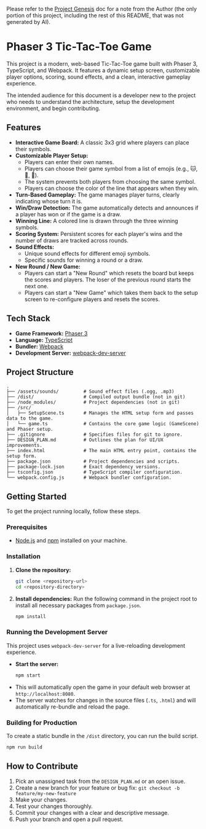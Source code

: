Please refer to the [Project Genesis](./PROJECT_GENESIS.md) doc for a note from the Author (the only portion of this project, including the rest of this README, that was not generated by AI).

# Phaser 3 Tic-Tac-Toe Game

This project is a modern, web-based Tic-Tac-Toe game built with Phaser 3, TypeScript, and Webpack. It features a dynamic setup screen, customizable player options, scoring, sound effects, and a clean, interactive gameplay experience.

The intended audience for this document is a developer new to the project who needs to understand the architecture, setup the development environment, and begin contributing.

## Features

-   **Interactive Game Board:** A classic 3x3 grid where players can place their symbols.
-   **Customizable Player Setup:**
    -   Players can enter their own names.
    -   Players can choose their game symbol from a list of emojis (e.g., 🐱, 🍕, 🚀).
    -   The system prevents both players from choosing the same symbol.
    -   Players can choose the color of the line that appears when they win.
-   **Turn-Based Gameplay:** The game manages player turns, clearly indicating whose turn it is.
-   **Win/Draw Detection:** The game automatically detects and announces if a player has won or if the game is a draw.
-   **Winning Line:** A colored line is drawn through the three winning symbols.
-   **Scoring System:** Persistent scores for each player's wins and the number of draws are tracked across rounds.
-   **Sound Effects:**
    -   Unique sound effects for different emoji symbols.
    -   Specific sounds for winning a round or a draw.
-   **New Round / New Game:**
    -   Players can start a "New Round" which resets the board but keeps the scores and players. The loser of the previous round starts the next one.
    -   Players can start a "New Game" which takes them back to the setup screen to re-configure players and resets the scores.

## Tech Stack

-   **Game Framework:** [Phaser 3](https://phaser.io/)
-   **Language:** [TypeScript](https://www.typescriptlang.org/)
-   **Bundler:** [Webpack](https://webpack.js.org/)
-   **Development Server:** [webpack-dev-server](https://webpack.js.org/configuration/dev-server/)

## Project Structure

```
.
├── /assets/sounds/         # Sound effect files (.ogg, .mp3)
├── /dist/                  # Compiled output bundle (not in git)
├── /node_modules/          # Project dependencies (not in git)
├── /src/
│   ├── SetupScene.ts       # Manages the HTML setup form and passes data to the game.
│   └── game.ts             # Contains the core game logic (GameScene) and Phaser setup.
├── .gitignore              # Specifies files for git to ignore.
├── DESIGN_PLAN.md          # Outlines the plan for UI/UX improvements.
├── index.html              # The main HTML entry point, contains the setup form.
├── package.json            # Project dependencies and scripts.
├── package-lock.json       # Exact dependency versions.
├── tsconfig.json           # TypeScript compiler configuration.
└── webpack.config.js       # Webpack bundler configuration.
```

## Getting Started

To get the project running locally, follow these steps.

### Prerequisites

-   [Node.js](https://nodejs.org/) and [npm](https://www.npmjs.com/) installed on your machine.

### Installation

1.  **Clone the repository:**
    ```bash
    git clone <repository-url>
    cd <repository-directory>
    ```

2.  **Install dependencies:**
    Run the following command in the project root to install all necessary packages from `package.json`.
    ```bash
    npm install
    ```

### Running the Development Server

This project uses `webpack-dev-server` for a live-reloading development experience.

-   **Start the server:**
    ```bash
    npm start
    ```
-   This will automatically open the game in your default web browser at `http://localhost:8080`.
-   The server watches for changes in the source files (`.ts`, `.html`) and will automatically re-bundle and reload the page.

### Building for Production

To create a static bundle in the `/dist` directory, you can run the build script.
```bash
npm run build
```

## How to Contribute

1.  Pick an unassigned task from the `DESIGN_PLAN.md` or an open issue.
2.  Create a new branch for your feature or bug fix: `git checkout -b feature/my-new-feature`
3.  Make your changes.
4.  Test your changes thoroughly.
5.  Commit your changes with a clear and descriptive message.
6.  Push your branch and open a pull request. 